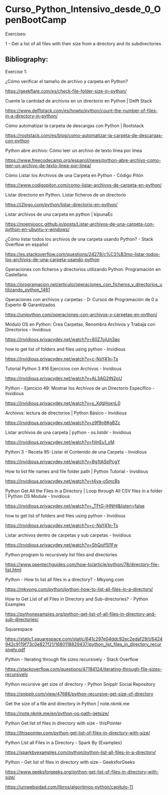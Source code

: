 # Curso_Python_Intensivo_desde_0_OpenBootCamp

Exercises:

1 - Get a list of all files with their size from a directory and its subdirectories


## Bibliography:

Exercise 1:


¿Cómo verificar el tamaño de archivo y carpeta en Python?

https://geekflare.com/es/check-file-folder-size-in-python/

Cuente la cantidad de archivos en un directorio en Python | Delft Stack

https://www.delftstack.com/es/howto/python/count-the-number-of-files-in-a-directory-in-python/

Cómo automatizar la carpeta de descargas con Python | Rootstack

https://rootstack.com/es/blog/como-automatizar-la-carpeta-de-descargas-con-python

Python abre archivo: Cómo leer un archivo de texto línea por línea

https://www.freecodecamp.org/espanol/news/python-abre-archivo-como-leer-un-archivo-de-texto-linea-por-linea/

Cómo Listar los Archivos de una Carpeta en Python - Código Pitón

https://www.codigopiton.com/como-listar-archivos-de-carpeta-en-python/

Listar directorio en Python. Listar ficheros de un directorio

https://j2logo.com/python/listar-directorio-en-python/

Listar archivos de una carpeta en python | kipunaEc

https://noemioocc.github.io/posts/Listar-archivos-de-una-carpeta-con-python-en-ubuntu-y-windows/

¿Cómo listar todos los archivos de una carpeta usando Python? - Stack Overflow en español

https://es.stackoverflow.com/questions/24278/c%C3%B3mo-listar-todos-los-archivos-de-una-carpeta-usando-python

Operaciones con ficheros y directorios utilizando Python. Programación en Castellano.

https://programacion.net/articulo/operaciones_con_ficheros_y_directorios_utilizando_python_1461

Operaciones con archivos y carpetas - ▷ Cursos de Programación de 0 a Experto © Garantizados

https://unipython.com/operaciones-con-archivos-y-carpetas-en-python/

Módulo OS en Python: Crea Carpetas, Renombra Archivos y Trabaja con Directorios - Invidious

https://invidious.privacydev.net/watch?v=80Z7ojUn3ao

how to get list of folders and files using python - Invidious

https://invidious.privacydev.net/watch?v=c-NsY41n-Ts

Tutorial Python 3 #16 Ejercicios con Archivos - Invidious

https://invidious.privacydev.net/watch?v=AL3AG2tN2pU

Python - Ejercicio 49: Mostrar los Archivos de un Directorio Específico - Invidious

https://invidious.privacydev.net/watch?v=x_XdgHoxnL0

Archivos: lectura de directorios | Python Básico - Invidious

https://invidious.privacydev.net/watch?v=z9f9n8KgBZc

Listar archivos de una carpeta | python - os.listdir - Invidious

https://invidious.privacydev.net/watch?v=fiilnEu1_vM

Python 3 - Receta 95: Listar el Contenido de una Carpeta - Invidious

https://invidious.privacydev.net/watch?v=Bg1tASePcgY

How to list file names and file folder path | Python Tutorial - Invidious

https://invidious.privacydev.net/watch?v=t4va-o5mcBs

Python Get All the Files in a Directory | Loop through All CSV files in a folder | Python OS Module - Invidious

https://invidious.privacydev.net/watch?v=_TFtG-lHNHI&listen=false

how to get list of folders and files using python - Invidious

https://invidious.privacydev.net/watch?v=c-NsY41n-Ts

Listar archivos dentro de carpetas y sub carpetas - Invidious

https://invidious.privacydev.net/watch?v=ShQojf5l1Fw


Python program to recursively list files and directories

https://www.opentechguides.com/how-to/article/python/78/directory-file-list.html

Python - How to list all files in a directory? - Mkyong.com

https://mkyong.com/python/python-how-to-list-all-files-in-a-directory/

How to Get List of all Files in Directory and Sub-directories? - Python Examples

https://pythonexamples.org/python-get-list-of-all-files-in-directory-and-sub-directories/

Squarespace 

https://static1.squarespace.com/static/641c297e04ddc92ec2edaf29/t/6424942c9119f73c0e827f21/1680118829437/python_list_files_in_directory_recursively.pdf

Python - Iterating through file sizes recursively - Stack Overflow

https://stackoverflow.com/questions/47184124/iterating-through-file-sizes-recursively

Python recursive get size of directory - Python Snipplr Social Repository

https://snipplr.com/view/47686/python-recursive-get-size-of-directory

Get the size of a file and directory in Python | note.nkmk.me

https://note.nkmk.me/en/python-os-path-getsize/

Python Get list of files in directory with size - thisPointer

https://thispointer.com/python-get-list-of-files-in-directory-with-size/

Python List all Files in a Directory - Spark By {Examples}

https://sparkbyexamples.com/python/python-list-all-files-in-a-directory/

Python - Get list of files in directory with size - GeeksforGeeks

https://www.geeksforgeeks.org/python-get-list-of-files-in-directory-with-size/


https://uniwebsidad.com/libros/algoritmos-python/capitulo-11
